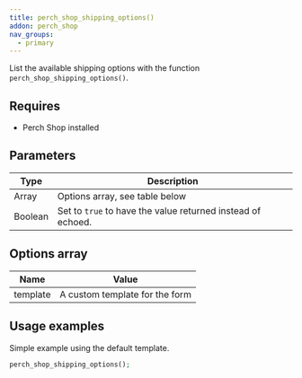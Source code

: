 ```yaml
---
title: perch_shop_shipping_options()
addon: perch_shop
nav_groups:
  - primary
---
```


List the available shipping options with the function `perch_shop_shipping_options()`.

## Requires

- Perch Shop installed

## Parameters

| Type | Description |
|-|-|
| Array   | Options array, see table below |
| Boolean | Set to `true` to have the value returned instead of echoed. |


## Options array

|Name|Value|
|-|-|
|template|A custom template for the form|

## Usage examples

Simple example using the default template.

```php
perch_shop_shipping_options();
```
